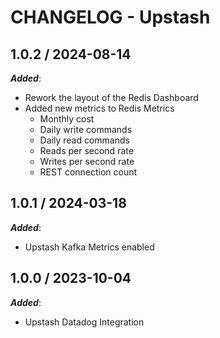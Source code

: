 # CHANGELOG - Upstash

## 1.0.2 / 2024-08-14

***Added***:

* Rework the layout of the Redis Dashboard
* Added new metrics to Redis Metrics
  * Monthly cost
  * Daily write commands
  * Daily read commands
  * Reads per second rate
  * Writes per second rate
  * REST connection count

## 1.0.1 / 2024-03-18

***Added***:

* Upstash Kafka Metrics enabled

## 1.0.0 / 2023-10-04

***Added***:

* Upstash Datadog Integration
